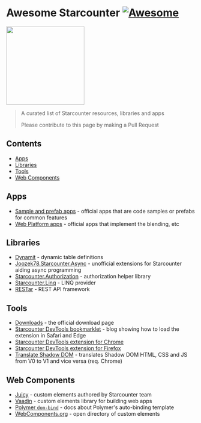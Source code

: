 # Awesome Starcounter [![Awesome](https://awesome.re/badge.svg)](https://awesome.re)
<a href="https://www.starcounter.io"><img src="https://pbs.twimg.com/profile_images/542321946122149888/wLf3o9jy.png" height="208" width="208"></a>
> A curated list of Starcounter resources, libraries and apps 
>
> Please contribute to this page by making a Pull Request

## Contents

- [Apps](#apps)
- [Libraries](#libraries)
- [Tools](#tools)
- [Web Components](#web-components)

## Apps

- [Sample and prefab apps](https://github.com/StarcounterApps) - official apps that are code samples or prefabs for common features
- [Web Platform apps](https://github.com/search?utf8=%E2%9C%93&q=topic%3Aweb-platform-team+topic%3Aapp+org%3AStarcounter+fork%3Atrue&type=) - official apps that implement the blending, etc

## Libraries

- [Dynamit](https://www.nuget.org/packages/Dynamit/) - dynamic table definitions
- [Joozek78.Starcounter.Async](https://www.nuget.org/packages/Joozek78.Starcounter.Async/) - unofficial extensions for Starcounter aiding async programming
- [Starcounter.Authorization](https://www.nuget.org/packages/Starcounter.Authorization/) - authorization helper library
- [Starcounter.Linq](https://www.nuget.org/packages/Starcounter.Linq/) - LINQ provider
- [RESTar](https://www.nuget.org/packages/RESTar/) - REST API framework

## Tools

- [Downloads](http://downloads.starcounter.com/) - the official download page
- [Starcounter DevTools bookmarklet](https://starcounter.io/starcounter-devtools-extension/) - blog showing how to load the extension in Safari and Edge
- [Starcounter DevTools extension for Chrome](https://chrome.google.com/webstore/detail/starcounter-devtools/mpchkilmmalfopikamgellgdgoidhmnh)
- [Starcounter DevTools extension for Firefox](https://addons.mozilla.org/en-US/firefox/addon/starcounter-devtools/)
- [Translate Shadow DOM](https://tomalec.github.io/Translate-ShadowDOM/) - translates Shadow DOM HTML, CSS and JS from V0 to V1 and vice versa (req. Chrome)

## Web Components

- [Juicy](https://github.com/Juicy) - custom elements authored by Starcounter team
- [Vaadin](https://vaadin.com/elements) - custom elements library for building web apps
- [Polymer `dom-bind`](https://www.polymer-project.org/1.0/docs/devguide/templates) - docs about Polymer's auto-binding template
- [WebComponents.org](https://www.webcomponents.org/) - open directory of custom elements
